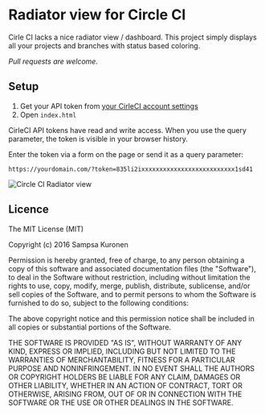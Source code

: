 # Radiator view for Circle CI

Cirle CI lacks a nice radiator view / dashboard. This project simply displays all your projects and branches with status based coloring.

*Pull requests are welcome.*

## Setup

1. Get your API token from [your CirleCI account settings](https://circleci.com/account/api)
2. Open `index.html`

CirleCI API tokens have read and write access. When you use the query parameter, the token is visible in your browser history.

Enter the token via a form on the page or send it as a query parameter:

    https://yourdomain.com/?token=835li2ixxxxxxxxxxxxxxxxxxxxxxxxxx1sd41

![Circle CI Radiator view](/readme_radiator.png?raw=true "Circle CI Radiator view")

## Licence

The MIT License (MIT)

Copyright (c) 2016 Sampsa Kuronen

Permission is hereby granted, free of charge, to any person obtaining a copy
of this software and associated documentation files (the "Software"), to deal
in the Software without restriction, including without limitation the rights
to use, copy, modify, merge, publish, distribute, sublicense, and/or sell
copies of the Software, and to permit persons to whom the Software is
furnished to do so, subject to the following conditions:

The above copyright notice and this permission notice shall be included in all
copies or substantial portions of the Software.

THE SOFTWARE IS PROVIDED "AS IS", WITHOUT WARRANTY OF ANY KIND, EXPRESS OR
IMPLIED, INCLUDING BUT NOT LIMITED TO THE WARRANTIES OF MERCHANTABILITY,
FITNESS FOR A PARTICULAR PURPOSE AND NONINFRINGEMENT. IN NO EVENT SHALL THE
AUTHORS OR COPYRIGHT HOLDERS BE LIABLE FOR ANY CLAIM, DAMAGES OR OTHER
LIABILITY, WHETHER IN AN ACTION OF CONTRACT, TORT OR OTHERWISE, ARISING FROM,
OUT OF OR IN CONNECTION WITH THE SOFTWARE OR THE USE OR OTHER DEALINGS IN THE
SOFTWARE.
